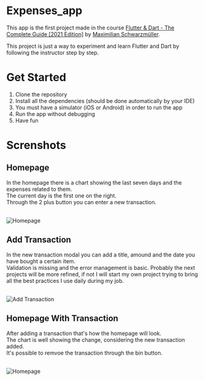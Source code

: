 # Expenses_app

This app is the first project made in the course [
Flutter & Dart - The Complete Guide [2021 Edition]](https://www.udemy.com/course/learn-flutter-dart-to-build-ios-android-apps/) by [Maximilian Schwarzmüller](https://www.udemy.com/course/learn-flutter-dart-to-build-ios-android-apps/#instructor-2).

This project is just a way to experiment and learn Flutter and Dart by following the instructor step by step.

# Get Started

1. Clone the repository
2. Install all the dependencies (should be done automatically by your IDE)
3. You must have a simulator (iOS or Android) in order to run the app
4. Run the app without debugging
5. Have fun

# Screnshots

## Homepage

In the homepage there is a chart showing the last seven days and the expenses related to them. <br>
The current day is the first one on the right.
<br>
Through the 2 plus button you can enter a new transaction.
<br>
<br>

![Homepage](screenshots\ExpensesApp_homepage.PNG)

## Add Transaction

In the new transaction modal you can add a title, amound and the date you have bought a certain item.
<br>
Validation is missing and the error management is basic.
Probably the next projects will be more refined, if not I will start my own project trying to bring all the best practices I use daily during my job.
<br>
<br>

![Add Transaction](screenshots\ExpensesApp_new_transaction.PNG)

## Homepage With Transaction

After adding a transaction that's how the homepage will look.
<br>
The chart is well showing the change, considering the new transaction added.
<br>
It's possible to remvoe the transaction through the bin button.
<br>
<br>

![Homepage](screenshots\ExpensesApp_homepage_with_transaction.PNG)
